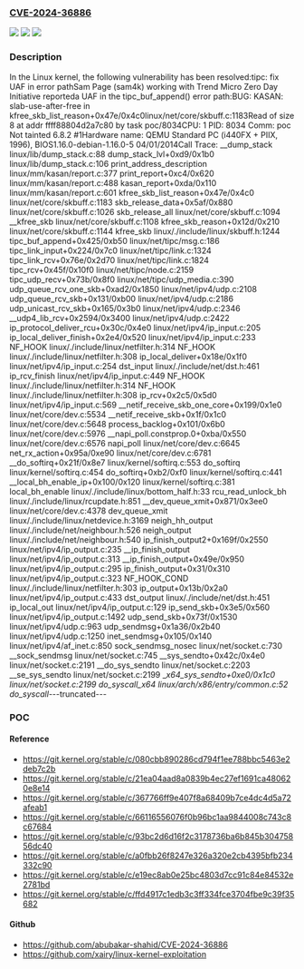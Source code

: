 ### [CVE-2024-36886](https://cve.mitre.org/cgi-bin/cvename.cgi?name=CVE-2024-36886)
![](https://img.shields.io/static/v1?label=Product&message=Linux&color=blue)
![](https://img.shields.io/static/v1?label=Version&message=1149557d64c9%3C%20e19ec8ab0e25%20&color=brighgreen)
![](https://img.shields.io/static/v1?label=Vulnerability&message=n%2Fa&color=brighgreen)

### Description

In the Linux kernel, the following vulnerability has been resolved:tipc: fix UAF in error pathSam Page (sam4k) working with Trend Micro Zero Day Initiative reporteda UAF in the tipc_buf_append() error path:BUG: KASAN: slab-use-after-free in kfree_skb_list_reason+0x47e/0x4c0linux/net/core/skbuff.c:1183Read of size 8 at addr ffff88804d2a7c80 by task poc/8034CPU: 1 PID: 8034 Comm: poc Not tainted 6.8.2 #1Hardware name: QEMU Standard PC (i440FX + PIIX, 1996), BIOS1.16.0-debian-1.16.0-5 04/01/2014Call Trace: <IRQ> __dump_stack linux/lib/dump_stack.c:88 dump_stack_lvl+0xd9/0x1b0 linux/lib/dump_stack.c:106 print_address_description linux/mm/kasan/report.c:377 print_report+0xc4/0x620 linux/mm/kasan/report.c:488 kasan_report+0xda/0x110 linux/mm/kasan/report.c:601 kfree_skb_list_reason+0x47e/0x4c0 linux/net/core/skbuff.c:1183 skb_release_data+0x5af/0x880 linux/net/core/skbuff.c:1026 skb_release_all linux/net/core/skbuff.c:1094 __kfree_skb linux/net/core/skbuff.c:1108 kfree_skb_reason+0x12d/0x210 linux/net/core/skbuff.c:1144 kfree_skb linux/./include/linux/skbuff.h:1244 tipc_buf_append+0x425/0xb50 linux/net/tipc/msg.c:186 tipc_link_input+0x224/0x7c0 linux/net/tipc/link.c:1324 tipc_link_rcv+0x76e/0x2d70 linux/net/tipc/link.c:1824 tipc_rcv+0x45f/0x10f0 linux/net/tipc/node.c:2159 tipc_udp_recv+0x73b/0x8f0 linux/net/tipc/udp_media.c:390 udp_queue_rcv_one_skb+0xad2/0x1850 linux/net/ipv4/udp.c:2108 udp_queue_rcv_skb+0x131/0xb00 linux/net/ipv4/udp.c:2186 udp_unicast_rcv_skb+0x165/0x3b0 linux/net/ipv4/udp.c:2346 __udp4_lib_rcv+0x2594/0x3400 linux/net/ipv4/udp.c:2422 ip_protocol_deliver_rcu+0x30c/0x4e0 linux/net/ipv4/ip_input.c:205 ip_local_deliver_finish+0x2e4/0x520 linux/net/ipv4/ip_input.c:233 NF_HOOK linux/./include/linux/netfilter.h:314 NF_HOOK linux/./include/linux/netfilter.h:308 ip_local_deliver+0x18e/0x1f0 linux/net/ipv4/ip_input.c:254 dst_input linux/./include/net/dst.h:461 ip_rcv_finish linux/net/ipv4/ip_input.c:449 NF_HOOK linux/./include/linux/netfilter.h:314 NF_HOOK linux/./include/linux/netfilter.h:308 ip_rcv+0x2c5/0x5d0 linux/net/ipv4/ip_input.c:569 __netif_receive_skb_one_core+0x199/0x1e0 linux/net/core/dev.c:5534 __netif_receive_skb+0x1f/0x1c0 linux/net/core/dev.c:5648 process_backlog+0x101/0x6b0 linux/net/core/dev.c:5976 __napi_poll.constprop.0+0xba/0x550 linux/net/core/dev.c:6576 napi_poll linux/net/core/dev.c:6645 net_rx_action+0x95a/0xe90 linux/net/core/dev.c:6781 __do_softirq+0x21f/0x8e7 linux/kernel/softirq.c:553 do_softirq linux/kernel/softirq.c:454 do_softirq+0xb2/0xf0 linux/kernel/softirq.c:441 </IRQ> <TASK> __local_bh_enable_ip+0x100/0x120 linux/kernel/softirq.c:381 local_bh_enable linux/./include/linux/bottom_half.h:33 rcu_read_unlock_bh linux/./include/linux/rcupdate.h:851 __dev_queue_xmit+0x871/0x3ee0 linux/net/core/dev.c:4378 dev_queue_xmit linux/./include/linux/netdevice.h:3169 neigh_hh_output linux/./include/net/neighbour.h:526 neigh_output linux/./include/net/neighbour.h:540 ip_finish_output2+0x169f/0x2550 linux/net/ipv4/ip_output.c:235 __ip_finish_output linux/net/ipv4/ip_output.c:313 __ip_finish_output+0x49e/0x950 linux/net/ipv4/ip_output.c:295 ip_finish_output+0x31/0x310 linux/net/ipv4/ip_output.c:323 NF_HOOK_COND linux/./include/linux/netfilter.h:303 ip_output+0x13b/0x2a0 linux/net/ipv4/ip_output.c:433 dst_output linux/./include/net/dst.h:451 ip_local_out linux/net/ipv4/ip_output.c:129 ip_send_skb+0x3e5/0x560 linux/net/ipv4/ip_output.c:1492 udp_send_skb+0x73f/0x1530 linux/net/ipv4/udp.c:963 udp_sendmsg+0x1a36/0x2b40 linux/net/ipv4/udp.c:1250 inet_sendmsg+0x105/0x140 linux/net/ipv4/af_inet.c:850 sock_sendmsg_nosec linux/net/socket.c:730 __sock_sendmsg linux/net/socket.c:745 __sys_sendto+0x42c/0x4e0 linux/net/socket.c:2191 __do_sys_sendto linux/net/socket.c:2203 __se_sys_sendto linux/net/socket.c:2199 __x64_sys_sendto+0xe0/0x1c0 linux/net/socket.c:2199 do_syscall_x64 linux/arch/x86/entry/common.c:52 do_syscall_---truncated---

### POC

#### Reference
- https://git.kernel.org/stable/c/080cbb890286cd794f1ee788bbc5463e2deb7c2b
- https://git.kernel.org/stable/c/21ea04aad8a0839b4ec27ef1691ca480620e8e14
- https://git.kernel.org/stable/c/367766ff9e407f8a68409b7ce4dc4d5a72afeab1
- https://git.kernel.org/stable/c/66116556076f0b96bc1aa9844008c743c8c67684
- https://git.kernel.org/stable/c/93bc2d6d16f2c3178736ba6b845b30475856dc40
- https://git.kernel.org/stable/c/a0fbb26f8247e326a320e2cb4395bfb234332c90
- https://git.kernel.org/stable/c/e19ec8ab0e25bc4803d7cc91c84e84532e2781bd
- https://git.kernel.org/stable/c/ffd4917c1edb3c3ff334fce3704fbe9c39f35682

#### Github
- https://github.com/abubakar-shahid/CVE-2024-36886
- https://github.com/xairy/linux-kernel-exploitation

